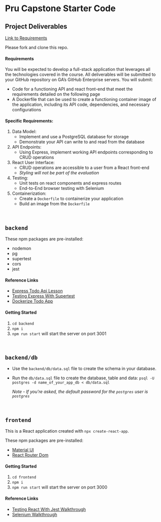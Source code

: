 # Pru Capstone Starter Code

## Project Deliverables

[Link to Requirements](https://git.generalassemb.ly/ModernEngineering/getting-started-cohort-4-october-2023/blob/main/Capstone%20Project%20Guidelines.pdf)

Please fork and clone this repo.

#### Requirements

You will be expected to develop a full-stack application that leverages all the technologies covered in the course. All deliverables will be submitted to your GitHub repository on GA’s GitHub Enterprise servers. You will submit:

- Code for a functioning API and react front-end that meet the requirements detailed on the following page
- A Dockerfile that can be used to create a functioning container image of the application, including its API code, dependencies, and necessary configurations

#### Specific Requirements:

1. Data Model:
   - Implement and use a PostgreSQL database for storage
   - Demonstrate your API can write to and read from the database
1. API Endpoints:
   - Using Express, implement working API endpoints corresponding to CRUD operations
1. React User Interface:
   - CRUD operations are accessible to a user from a React front-end
   - _Styling will not be part of the evaluation_
1. Testing:
   - Unit tests on react components and express routes
   - End-to-End browser testing with Selenium
1. Containerization:
   - Create a `Dockerfile` to containerize your application
   - Build an image from the `Dockerfile`

<br>

## `backend`

These npm packages are pre-installed:

- nodemon
- pg
- supertest
- cors
- jest

#### Reference Links

- [Express Todo Api Lesson](https://git.generalassemb.ly/ModernEngineering/express-to-do-api)
- [Testing Express With Supertest](https://git.generalassemb.ly/ModernEngineering/testing-express-with-supertest)
- [Dockerize Todo App](https://git.generalassemb.ly/ModernEngineering/dockerize-to-do-app)

#### Getting Started

1. `cd backend`
1. `npm i`
1. `npm run start` will start the server on port 3001

<br>

## `backend/db`

- Use the `backend/db/data.sql` file to create the schema in your database.
- Run the `db/data.sql` file to create the database, table and data: `psql -U postgres -d name_of_your_app_db < db/data.sql`

  _Note - If you're asked, the default password for the `postgres` user is `postgres`_

<br>

## `frontend`

This is a React application created with `npx create-react-app`.

These npm packages are pre-installed:

- [Material UI](https://mui.com/material-ui/)
- [React Router Dom](https://reactrouter.com/en/main)

#### Getting Started

1. `cd frontend`
1. `npm i`
1. `npm run start` will start the server on port 3000

#### Reference Links

- [Testing React With Jest Walkthrough](https://git.generalassemb.ly/ModernEngineering/testing-react-with-jest-walkthrough)
- [Selenium Walkthrough](https://git.generalassemb.ly/ModernEngineering/selenium-walkthrough)
